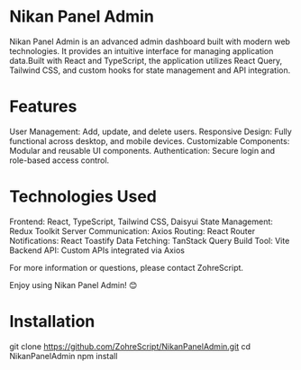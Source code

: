 
# Nikan Panel Admin

Nikan Panel Admin is an advanced admin dashboard built with modern web technologies. It provides an intuitive interface for managing application data.Built with React and TypeScript, the application utilizes React Query, Tailwind CSS, and custom hooks for state management and API integration.

# Features
User Management: Add, update, and delete users.
Responsive Design: Fully functional across desktop, and mobile devices.
Customizable Components: Modular and reusable UI components.
Authentication: Secure login and role-based access control.

# Technologies Used
Frontend: React, TypeScript, Tailwind CSS, Daisyui
State Management: Redux Toolkit
Server Communication: Axios
Routing: React Router 
Notifications: React Toastify
Data Fetching: TanStack Query
Build Tool: Vite
Backend API: Custom APIs integrated via Axios


For more information or questions, please contact ZohreScript.

Enjoy using Nikan Panel Admin! 😊

# Installation
git clone https://github.com/ZohreScript/NikanPanelAdmin.git
cd NikanPanelAdmin
npm install


